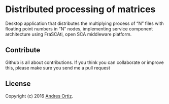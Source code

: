 # Distributed processing of matrices
Desktop application that distributes the multiplying process of “N” files with floating point numbers in “N” nodes, implementing service component architecture using FraSCAti, open SCA middleware platform.


## Contribute
Github is all about contributions. If you think you can collaborate or improve this, please make sure you send me a pull request

## License
Copyright (c) 2016 [Andres Ortiz](http://www.andresfelipeortiz.com).  